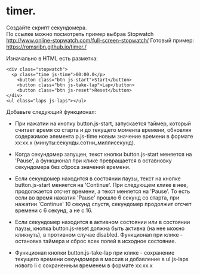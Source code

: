 # timer.
Создайте скрипт секундомера.  
  По ссылке можно посмотреть пример выбрав Stopwatch http://www.online-stopwatch.com/full-screen-stopwatch/
  Готовый пример: https://romsribn.github.io/timer./
  
  Изначально в HTML есть разметка:
  ```
  <div class="stopwatch">
    <p class="time js-time">00:00.0</p>
      <button class="btn js-start">Start</button>
      <button class="btn js-take-lap">Lap</button>
      <button class="btn js-reset">Reset</button>
  </div>
  <ul class="laps js-laps"></ul>
  ```
  Добавьте следующий функционал:
  
  - При нажатии на кнопку button.js-start, запускается таймер, который считает время 
    со старта и до текущего момента времени, обновляя содержимое элемента p.js-time 
    новым значение времени в формате xx:xx.x (минуты:секунды.сотни_миллисекунд).
       
    
  - Когда секундомер запущен, текст кнопки button.js-start меняется на 'Pause', 
    а функционал при клике превращается в оставновку секундомера без сброса 
    значений времени.
    
  
  - Если секундомер находится в состоянии паузы, текст на кнопке button.js-start
    меняется на 'Continue'. При следующем клике в нее, продолжается отсчет времени, 
    а текст меняется на 'Pause'. То есть если во время нажатия 'Pause' прошло 6 секунд 
    со старта, при нажатии 'Continue' 10 секунд спустя, секундомер продолжит отсчет времени 
    с 6 секунд, а не с 16. 
    
                  
    
  - Если секундомер находится в активном состоянии или в состоянии паузы, кнопка 
    button.js-reset должна быть активна (на нее можно кликнуть), в противном случае
    disabled. Функционал при клике - остановка таймера и сброс всех полей в исходное состояние.
    
  - Функционал кнопки button.js-take-lap при клике - сохранение текущего времени секундомера 
    в массив и добавление в ul.js-laps нового li с сохраненным временем в формате xx:xx.x
